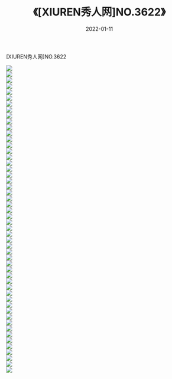﻿---
layout: post
title:  《[XIUREN秀人网]NO.3622》
date:   2022-01-11
img: http://pic.660000.xyz/1:/秀人网/秀人网第04部分/[XIUREN秀人网]NO.3622/000.jpg
categories: [美女, 清纯, 唯美]
---

[XIUREN秀人网]NO.3622

 ![](http://pic.660000.xyz/1:/秀人网/秀人网第04部分/[XIUREN秀人网]NO.3622/001.jpg) <br>![](http://pic.660000.xyz/1:/秀人网/秀人网第04部分/[XIUREN秀人网]NO.3622/002.jpg) <br>![](http://pic.660000.xyz/1:/秀人网/秀人网第04部分/[XIUREN秀人网]NO.3622/003.jpg) <br>![](http://pic.660000.xyz/1:/秀人网/秀人网第04部分/[XIUREN秀人网]NO.3622/004.jpg) <br>![](http://pic.660000.xyz/1:/秀人网/秀人网第04部分/[XIUREN秀人网]NO.3622/005.jpg) <br>![](http://pic.660000.xyz/1:/秀人网/秀人网第04部分/[XIUREN秀人网]NO.3622/006.jpg) <br>![](http://pic.660000.xyz/1:/秀人网/秀人网第04部分/[XIUREN秀人网]NO.3622/007.jpg) <br>![](http://pic.660000.xyz/1:/秀人网/秀人网第04部分/[XIUREN秀人网]NO.3622/008.jpg) <br>![](http://pic.660000.xyz/1:/秀人网/秀人网第04部分/[XIUREN秀人网]NO.3622/009.jpg) <br>![](http://pic.660000.xyz/1:/秀人网/秀人网第04部分/[XIUREN秀人网]NO.3622/010.jpg) <br>![](http://pic.660000.xyz/1:/秀人网/秀人网第04部分/[XIUREN秀人网]NO.3622/011.jpg) <br>![](http://pic.660000.xyz/1:/秀人网/秀人网第04部分/[XIUREN秀人网]NO.3622/012.jpg) <br>![](http://pic.660000.xyz/1:/秀人网/秀人网第04部分/[XIUREN秀人网]NO.3622/013.jpg) <br>![](http://pic.660000.xyz/1:/秀人网/秀人网第04部分/[XIUREN秀人网]NO.3622/014.jpg) <br>![](http://pic.660000.xyz/1:/秀人网/秀人网第04部分/[XIUREN秀人网]NO.3622/015.jpg) <br>![](http://pic.660000.xyz/1:/秀人网/秀人网第04部分/[XIUREN秀人网]NO.3622/016.jpg) <br>![](http://pic.660000.xyz/1:/秀人网/秀人网第04部分/[XIUREN秀人网]NO.3622/017.jpg) <br>![](http://pic.660000.xyz/1:/秀人网/秀人网第04部分/[XIUREN秀人网]NO.3622/018.jpg) <br>![](http://pic.660000.xyz/1:/秀人网/秀人网第04部分/[XIUREN秀人网]NO.3622/019.jpg) <br>![](http://pic.660000.xyz/1:/秀人网/秀人网第04部分/[XIUREN秀人网]NO.3622/020.jpg) <br>![](http://pic.660000.xyz/1:/秀人网/秀人网第04部分/[XIUREN秀人网]NO.3622/021.jpg) <br>![](http://pic.660000.xyz/1:/秀人网/秀人网第04部分/[XIUREN秀人网]NO.3622/022.jpg) <br>![](http://pic.660000.xyz/1:/秀人网/秀人网第04部分/[XIUREN秀人网]NO.3622/023.jpg) <br>![](http://pic.660000.xyz/1:/秀人网/秀人网第04部分/[XIUREN秀人网]NO.3622/024.jpg) <br>![](http://pic.660000.xyz/1:/秀人网/秀人网第04部分/[XIUREN秀人网]NO.3622/025.jpg) <br>![](http://pic.660000.xyz/1:/秀人网/秀人网第04部分/[XIUREN秀人网]NO.3622/026.jpg) <br>![](http://pic.660000.xyz/1:/秀人网/秀人网第04部分/[XIUREN秀人网]NO.3622/027.jpg) <br>![](http://pic.660000.xyz/1:/秀人网/秀人网第04部分/[XIUREN秀人网]NO.3622/028.jpg) <br>![](http://pic.660000.xyz/1:/秀人网/秀人网第04部分/[XIUREN秀人网]NO.3622/029.jpg) <br>![](http://pic.660000.xyz/1:/秀人网/秀人网第04部分/[XIUREN秀人网]NO.3622/030.jpg) <br>![](http://pic.660000.xyz/1:/秀人网/秀人网第04部分/[XIUREN秀人网]NO.3622/031.jpg) <br>![](http://pic.660000.xyz/1:/秀人网/秀人网第04部分/[XIUREN秀人网]NO.3622/032.jpg) <br>![](http://pic.660000.xyz/1:/秀人网/秀人网第04部分/[XIUREN秀人网]NO.3622/033.jpg) <br>![](http://pic.660000.xyz/1:/秀人网/秀人网第04部分/[XIUREN秀人网]NO.3622/034.jpg) <br>![](http://pic.660000.xyz/1:/秀人网/秀人网第04部分/[XIUREN秀人网]NO.3622/035.jpg) <br>![](http://pic.660000.xyz/1:/秀人网/秀人网第04部分/[XIUREN秀人网]NO.3622/036.jpg) <br>![](http://pic.660000.xyz/1:/秀人网/秀人网第04部分/[XIUREN秀人网]NO.3622/037.jpg) <br>![](http://pic.660000.xyz/1:/秀人网/秀人网第04部分/[XIUREN秀人网]NO.3622/038.jpg) <br>![](http://pic.660000.xyz/1:/秀人网/秀人网第04部分/[XIUREN秀人网]NO.3622/039.jpg) <br>![](http://pic.660000.xyz/1:/秀人网/秀人网第04部分/[XIUREN秀人网]NO.3622/040.jpg) <br>![](http://pic.660000.xyz/1:/秀人网/秀人网第04部分/[XIUREN秀人网]NO.3622/041.jpg) <br>![](http://pic.660000.xyz/1:/秀人网/秀人网第04部分/[XIUREN秀人网]NO.3622/042.jpg) <br>![](http://pic.660000.xyz/1:/秀人网/秀人网第04部分/[XIUREN秀人网]NO.3622/043.jpg) <br>![](http://pic.660000.xyz/1:/秀人网/秀人网第04部分/[XIUREN秀人网]NO.3622/044.jpg) <br>![](http://pic.660000.xyz/1:/秀人网/秀人网第04部分/[XIUREN秀人网]NO.3622/045.jpg) <br>![](http://pic.660000.xyz/1:/秀人网/秀人网第04部分/[XIUREN秀人网]NO.3622/046.jpg) <br>![](http://pic.660000.xyz/1:/秀人网/秀人网第04部分/[XIUREN秀人网]NO.3622/047.jpg) <br>![](http://pic.660000.xyz/1:/秀人网/秀人网第04部分/[XIUREN秀人网]NO.3622/048.jpg) <br>![](http://pic.660000.xyz/1:/秀人网/秀人网第04部分/[XIUREN秀人网]NO.3622/049.jpg) <br>![](http://pic.660000.xyz/1:/秀人网/秀人网第04部分/[XIUREN秀人网]NO.3622/050.jpg) <br>![](http://pic.660000.xyz/1:/秀人网/秀人网第04部分/[XIUREN秀人网]NO.3622/051.jpg) <br>![](http://pic.660000.xyz/1:/秀人网/秀人网第04部分/[XIUREN秀人网]NO.3622/052.jpg) <br>